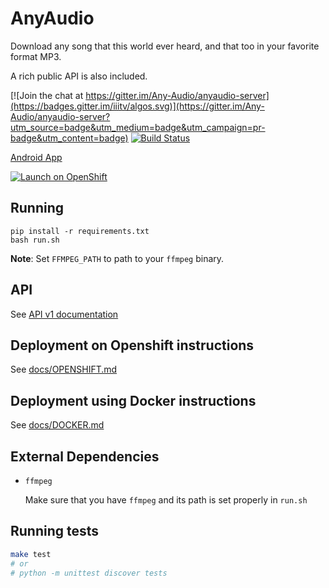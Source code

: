 # AnyAudio

Download any song that this world ever heard, and that too in your favorite format MP3.

A rich public API is also included.

[![Join the chat at https://gitter.im/Any-Audio/anyaudio-server](https://badges.gitter.im/iiitv/algos.svg)](https://gitter.im/Any-Audio/anyaudio-server?utm_source=badge&utm_medium=badge&utm_campaign=pr-badge&utm_content=badge)
[![Build Status](https://travis-ci.org/anyaudio/anyaudio-server.svg?branch=master)](https://travis-ci.org/anyaudio/anyaudio-server)

[Android App](https://github.com/bxute/musicgenie)

[![Launch on OpenShift](http://launch-shifter.rhcloud.com/button.svg)](https://openshift.redhat.com/app/console/application_type/custom?cartridges%5B%5D=python-2.7&initial_git_url=https%3A%2F%2Fgithub.com%2Faviaryan%2Fyoutube%2Dmp3%2Dserver.git&name=youtube%2Dmp3%2Dserver)

## Running

```
pip install -r requirements.txt
bash run.sh
```
**Note**: Set `FFMPEG_PATH` to path to your `ffmpeg` binary.

## API

See [API v1 documentation](docs/api/v1/API-v1.md)


## Deployment on Openshift instructions

See [docs/OPENSHIFT.md](docs/OPENSHIFT.md)


## Deployment using Docker instructions

See [docs/DOCKER.md](docs/DOCKER.md)

## External Dependencies
* `ffmpeg`

	Make sure that you have `ffmpeg` and its path is set properly in `run.sh`

## Running tests

```bash
make test
# or
# python -m unittest discover tests
```
